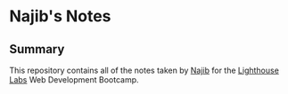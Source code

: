 # Najib's Notes
## Summary 

This repository contains all of the notes taken by [Najib](https://github.com/NajibFarah/README) for the [Lighthouse Labs](https://www.lighthouselabs.ca) Web Development Bootcamp. 
